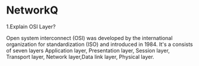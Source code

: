 # NetworkQ
1.Explain OSI Layer?

Open system interconnect (OSI) was developed by the international organization for
standardization (ISO) and introduced in 1984.
It's a consists of seven layers Application layer, Presentation layer, Session layer, Transport layer, Network layer,Data link layer, Physical layer.

